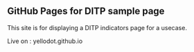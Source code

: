 ## GitHub Pages for DITP sample page

This site is for displaying a DITP indicators page for a usecase.

Live on : yellodot.github.io
